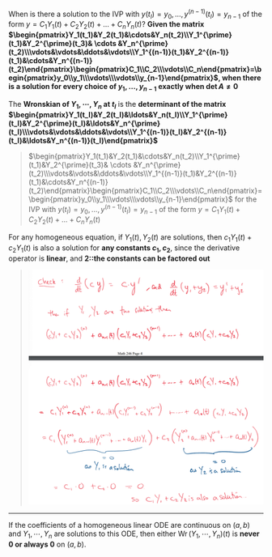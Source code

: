 When is there a solution to the IVP with $y(t_{I})=y_{0},\ldots,y^{(n-1)}(t_{I})=y_{n-1}$ of the form $y=C_{1}Y_{1}(t)+C_{2}Y_{2}(t)+\ldots+C_{n}Y_{n}(t)$? 
**Given the matrix $\begin{pmatrix}Y_1(t_1)&Y_2(t_1)&\cdots&Y_n(t_2)\\Y_1^{\prime}(t_1)&Y_2^{\prime}(t_3)& \cdots &Y_n^{\prime}(t_2)\\\vdots&\vdots&\ddots&\vdots\\Y_1^{(n-1)}(t_1)&Y_2^{(n-1)}(t_1)&\cdots&Y_n^{(n-1)}(t_2)\end{pmatrix}\begin{pmatrix}C_1\\C_2\\\vdots\\C_n\end{pmatrix}=\begin{pmatrix}y_0\\y_1\\\vdots\\\vdots\\y_{n-1}\end{pmatrix}$, when there is a solution for every choice of $y_1,\ldots,y_{n-1}$ exactly when $\det{A} \neq 0$**

The **Wronskian of $Y_1, \cdots, Y_n$ at $t_I$** is the **determinant of the matrix $\begin{pmatrix}Y_1(t_I)&Y_2(t_I)&\ldots&Y_n(t_I)\\Y_1^{\prime}(t_I)&Y_2^{\prime}(t_I)&\ldots&Y_n^{\prime}(t_I)\\\vdots&\vdots&\ddots&\vdots\\Y_1^{(n-1)}(t_I)&Y_2^{(n-1)}(t_I)&\ldots&Y_n^{(n-1)}(t_I)\end{pmatrix}$**
> $\begin{pmatrix}Y_1(t_1)&Y_2(t_1)&\cdots&Y_n(t_2)\\Y_1^{\prime}(t_1)&Y_2^{\prime}(t_3)& \cdots &Y_n^{\prime}(t_2)\\\vdots&\vdots&\ddots&\vdots\\Y_1^{(n-1)}(t_1)&Y_2^{(n-1)}(t_1)&\cdots&Y_n^{(n-1)}(t_2)\end{pmatrix}\begin{pmatrix}C_1\\C_2\\\vdots\\C_n\end{pmatrix}=\begin{pmatrix}y_0\\y_1\\\vdots\\\vdots\\y_{n-1}\end{pmatrix}$
> for the IVP with $y(t_{I})=y_{0},\ldots,y^{(n-1)}(t_{I})=y_{n-1}$ of the form $y=C_{1}Y_{1}(t)+C_{2}Y_{2}(t)+\ldots+C_{n}Y_{n}(t)$

For any homogeneous equation, if $Y_1(t), Y_2(t)$ are solutions, then $c_1Y_1(t) + c_2Y_1(t)$ is also a solution for **any constants $c_1, c_2$**, since the derivative operator is **linear**, and **2::the constants can be factored out**
> ![](z_attachments/Pasted%20image%2020250306214651.png)


***

If the coefficients of a homogeneous linear ODE are continuous on $(a, b)$ and $Y_1, \cdots, Y_n$ are solutions to this ODE, then either $\operatorname{Wr}(Y_1, \cdots, Y_n)(t)$ is **never $0$ or always $0$** on $(a, b)$.